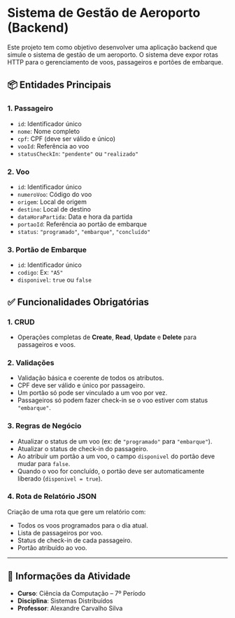 
# Sistema de Gestão de Aeroporto (Backend)

Este projeto tem como objetivo desenvolver uma aplicação backend que simule o sistema de gestão de um aeroporto. O sistema deve expor rotas HTTP para o gerenciamento de voos, passageiros e portões de embarque.

## 📦 Entidades Principais

### 1. Passageiro

* `id`: Identificador único
* `nome`: Nome completo
* `cpf`: CPF (deve ser válido e único)
* `vooId`: Referência ao voo
* `statusCheckIn`: `"pendente"` ou `"realizado"`

### 2. Voo

* `id`: Identificador único
* `numeroVoo`: Código do voo
* `origem`: Local de origem
* `destino`: Local de destino
* `dataHoraPartida`: Data e hora da partida
* `portaoId`: Referência ao portão de embarque
* `status`: `"programado"`, `"embarque"`, `"concluído"`

### 3. Portão de Embarque

* `id`: Identificador único
* `codigo`: Ex: `"A5"`
* `disponivel`: `true` ou `false`

## ✅ Funcionalidades Obrigatórias

### 1. CRUD

* Operações completas de **Create**, **Read**, **Update** e **Delete** para passageiros e voos.

### 2. Validações

* Validação básica e coerente de todos os atributos.
* CPF deve ser válido e único por passageiro.
* Um portão só pode ser vinculado a um voo por vez.
* Passageiros só podem fazer check-in se o voo estiver com status `"embarque"`.

### 3. Regras de Negócio

* Atualizar o status de um voo (ex: de `"programado"` para `"embarque"`).
* Atualizar o status de check-in do passageiro.
* Ao atribuir um portão a um voo, o campo `disponivel` do portão deve mudar para `false`.
* Quando o voo for concluído, o portão deve ser automaticamente liberado (`disponivel = true`).

### 4. Rota de Relatório JSON

Criação de uma rota que gere um relatório com:

* Todos os voos programados para o dia atual.
* Lista de passageiros por voo.
* Status de check-in de cada passageiro.
* Portão atribuído ao voo.

---

## 📅 Informações da Atividade

* **Curso**: Ciência da Computação – 7º Período
* **Disciplina**: Sistemas Distribuídos
* **Professor**: Alexandre Carvalho Silva
